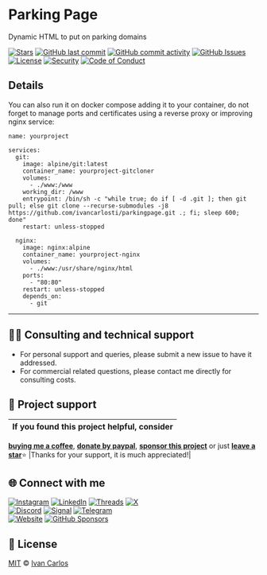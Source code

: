 # Parking Page
Dynamic HTML to put on parking domains

[![Stars](https://img.shields.io/github/stars/ivancarlosti/parkingpage?label=⭐%20Stars&color=gold&style=flat)](https://github.com/ivancarlosti/parkingpage/stargazers)
[![GitHub last commit](https://img.shields.io/github/last-commit/ivancarlosti/parkingpage?label=Last%20Commit)](https://github.com/ivancarlosti/parkingpage/commits)
[![GitHub commit activity](https://img.shields.io/github/commit-activity/m/ivancarlosti/parkingpage?label=Activity)](https://github.com/ivancarlosti/parkingpage/pulse)
[![GitHub Issues](https://img.shields.io/github/issues/ivancarlosti/parkingpage?label=Issues&color=orange)](https://github.com/ivancarlosti/parkingpage/issues)  
[![License](https://img.shields.io/github/license/ivancarlosti/parkingpage?label=License)](LICENSE)
[![Security](https://img.shields.io/badge/Security-View%20Here-purple)](https://github.com/ivancarlosti/parkingpage/security)
[![Code of Conduct](https://img.shields.io/badge/Code%20of%20Conduct-1.4-4baaaa)](https://github.com/ivancarlosti/parkingpage/tree/main?tab=coc-ov-file)  

## Details
You can also run it on docker compose adding it to your container, do not forget to manage ports and certificates using a reverse proxy or improving nginx service:

```
name: yourproject

services:
  git:
    image: alpine/git:latest
    container_name: yourproject-gitcloner
    volumes:
      - ./www:/www
    working_dir: /www
    entrypoint: /bin/sh -c "while true; do if [ -d .git ]; then git pull; else git clone --recurse-submodules -j8 https://github.com/ivancarlosti/parkingpage.git .; fi; sleep 600; done"
    restart: unless-stopped

  nginx:
    image: nginx:alpine
    container_name: yourproject-nginx
    volumes:
      - ./www:/usr/share/nginx/html
    ports:
      - "80:80"
    restart: unless-stopped
    depends_on:
      - git
```

---

## 🧑‍💻 Consulting and technical support
* For personal support and queries, please submit a new issue to have it addressed.
* For commercial related questions, please contact me directly for consulting costs. 

## 🩷 Project support
| If you found this project helpful, consider |
| :---: |
[**buying me a coffee**][buymeacoffee], [**donate by paypal**][paypal], [**sponsor this project**][sponsor] or just [**leave a star**](../..)⭐
|Thanks for your support, it is much appreciated!|

## 🌐 Connect with me
[![Instagram](https://img.shields.io/badge/Instagram-@ivancarlos-E4405F)](https://instagram.com/ivancarlos)
[![LinkedIn](https://img.shields.io/badge/LinkedIn-@ivancarlos-0077B5)](https://www.linkedin.com/in/ivancarlos)
[![Threads](https://img.shields.io/badge/Threads-@ivancarlos-808080)](https://threads.net/@ivancarlos)
[![X](https://img.shields.io/badge/X-@ivancarlos-000000)](https://x.com/ivancarlos)  
[![Discord](https://img.shields.io/badge/Discord-@ivancarlos.me-5865F2)](https://discord.com/users/ivancarlos.me)
[![Signal](https://img.shields.io/badge/Signal-@ivancarlos.01-2592E9)](https://icc.gg/-signal)
[![Telegram](https://img.shields.io/badge/Telegram-@ivancarlos-26A5E4)](https://t.me/ivancarlos)  
[![Website](https://img.shields.io/badge/Website-ivancarlos.me-FF6B6B)](https://ivancarlos.me)
[![GitHub Sponsors](https://img.shields.io/github/sponsors/ivancarlosti?label=GitHub%20Sponsors&color=ffc0cb)][sponsor]

## 📃 License
[MIT](LICENSE) © [Ivan Carlos][ivancarlos]

[cc]: https://docs.github.com/en/communities/setting-up-your-project-for-healthy-contributions/adding-a-code-of-conduct-to-your-project
[contributing]: https://docs.github.com/en/articles/setting-guidelines-for-repository-contributors
[security]: https://docs.github.com/en/code-security/getting-started/adding-a-security-policy-to-your-repository
[support]: https://docs.github.com/en/articles/adding-support-resources-to-your-project
[it]: https://docs.github.com/en/communities/using-templates-to-encourage-useful-issues-and-pull-requests/configuring-issue-templates-for-your-repository#configuring-the-template-chooser
[prt]: https://docs.github.com/en/communities/using-templates-to-encourage-useful-issues-and-pull-requests/creating-a-pull-request-template-for-your-repository
[funding]: https://docs.github.com/en/articles/displaying-a-sponsor-button-in-your-repository
[ivancarlos]: https://ivancarlos.me
[buymeacoffee]: https://www.buymeacoffee.com/ivancarlos
[paypal]: https://icc.gg/donate
[sponsor]: https://github.com/sponsors/ivancarlosti
